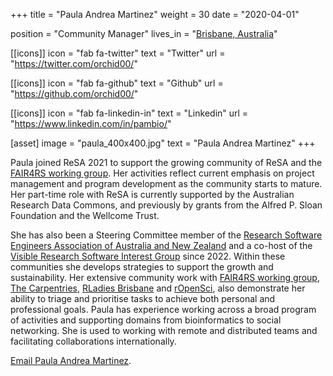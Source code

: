 +++
title = "Paula Andrea Martinez"
weight = 30
date = "2020-04-01"

position = "Community Manager"
lives_in = "[Brisbane, Australia](https://www.timeanddate.com/worldclock/australia/brisbane)"

[[icons]]
  icon = "fab fa-twitter"
  text = "Twitter"
  url = "https://twitter.com/orchid00/"

[[icons]]
  icon = "fab fa-github"
  text = "Github"
  url = "https://github.com/orchid00/"

[[icons]]
  icon = "fab fa-linkedin-in"
  text = "Linkedin"
  url = "https://www.linkedin.com/in/pambio/"

[asset]
  image = "paula_400x400.jpg"
  text = "Paula Andrea Martinez"
+++

Paula joined ReSA 2021 to support the growing community of ReSA and the
[FAIR4RS working group](https://www.rd-alliance.org/groups/fair-4-research-software-fair4rs-wg). Her activities
reflect current emphasis on project management and program development as the community starts to mature. Her part-time
role with ReSA is currently supported by the Australian Research Data Commons, and previously by grants from the
Alfred P. Sloan Foundation and the Wellcome Trust.

She has also been a Steering Committee member of the [Research Software Engineers Association of Australia and New Zealand](http://rse-aunz.org/) and a co-host of the [Visible Research Software Interest Group](https://sites.google.com/ardc.edu.au/visible-research-software) since 2022.
Within these communities she develops strategies to support the growth and sustainability.
Her extensive community work with [FAIR4RS working group](https://www.rd-alliance.org/groups/fair-4-research-software-fair4rs-wg), [The Carpentries](https://carpentries.org/), [RLadies Brisbane](https://github.com/rladies/meetup-presentations_brisbane/blob/master/organisersKit/volunteers.md) and [rOpenSci](https://ropensci.org), also demonstrate her ability
to triage and prioritise tasks to achieve both personal and professional goals. Paula has experience working across a
broad program of activities and supporting domains from bioinformatics to social networking. She is used to
working with remote and distributed teams and facilitating collaborations internationally.

[Email Paula Andrea Martinez](mailto:paula@researchsoft.org).
